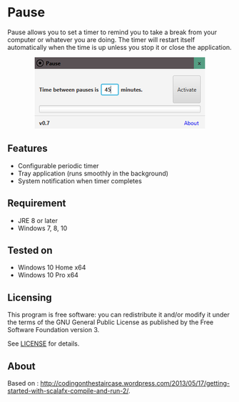 Pause
===================
Pause allows you to set a timer to remind you to take a break from your computer or whatever you are doing. The timer will restart itself automatically when the time is up unless you stop it or close the application.

<p align="center">
  <img src="https://raw.githubusercontent.com/Thomsch/pause/master/showcase.png" alt="Showcase of the app"/>
</p>

Features
-------
* Configurable periodic timer
* Tray application (runs smoothly in the background)
* System notification when timer completes

Requirement
-------
* JRE 8 or later
* Windows 7, 8, 10

Tested on
-------
* Windows 10 Home x64
* Windows 10 Pro  x64

Licensing
-------
This program is free software: you can redistribute it and/or modify it under the terms of the GNU General Public License as published by the Free Software Foundation version 3.

See [LICENSE](LICENSE) for details.

About
-------
Based on : http://codingonthestaircase.wordpress.com/2013/05/17/getting-started-with-scalafx-compile-and-run-2/.
